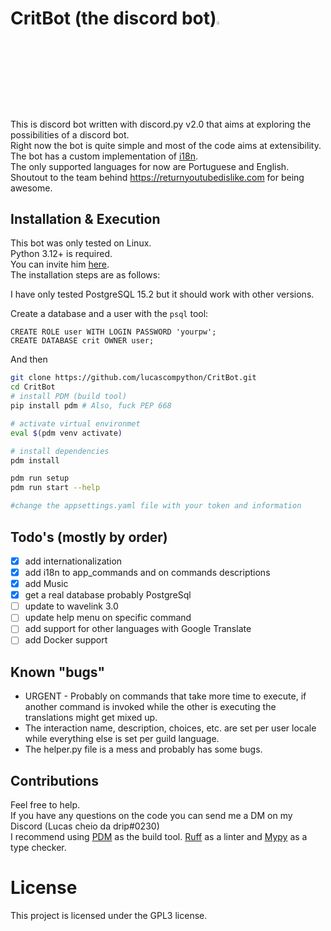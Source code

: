 # CritBot (the discord bot)<img src="https://cdn.discordapp.com/attachments/628637327878520872/1017256259138900030/unknown.png" width="3.5%" heigth="3.5%"/>

This is discord bot written with discord.py v2.0 that aims at exploring the possibilities of a discord bot.  
Right now the bot is quite simple and most of the code aims at extensibility.  
The bot has a custom implementation of [i18n](i18n/).  
The only supported languages for now are Portuguese and English.  
Shoutout to the team behind <https://returnyoutubedislike.com> for being awesome.

## Installation & Execution

This bot was only tested on Linux.  
Python 3.12+ is required.  
You can invite him [here](https://discord.com/api/oauth2/authorize?client_id=931322447117053972&permissions=8&scope=bot).  
The installation steps are as follows:

I have only tested PostgreSQL 15.2 but it should work with other versions.

Create a database and a user with the `psql` tool:

```pgsql
CREATE ROLE user WITH LOGIN PASSWORD 'yourpw';
CREATE DATABASE crit OWNER user;
```

And then

```bash
git clone https://github.com/lucascompython/CritBot.git
cd CritBot
# install PDM (build tool)
pip install pdm # Also, fuck PEP 668

# activate virtual environmet
eval $(pdm venv activate)

# install dependencies
pdm install

pdm run setup
pdm run start --help

#change the appsettings.yaml file with your token and information
```

## Todo's (mostly by order)

- [X] add internationalization
- [X] add i18n to app_commands and on commands descriptions
- [X] add Music
- [X] get a real database probably PostgreSql
- [ ] update to wavelink 3.0
- [ ] update help menu on specific command
- [ ] add support for other languages with Google Translate
- [ ] add Docker support

## Known "bugs"

- URGENT - Probably on commands that take more time to execute, if another command is invoked while the other is executing the translations might get mixed up. 
- The interaction name, description, choices, etc. are set per user locale while everything else is set per guild language.
- The helper.py file is a mess and probably has some bugs.

## Contributions

Feel free to help.  
If you have any questions on the code you can send me a DM on my Discord (Lucas cheio da drip#0230)  
I recommend using [PDM](https://pdm.fming.dev/) as the build tool. [Ruff](https://beta.ruff.rs/docs/) as a linter and [Mypy](https://mypy.readthedocs.io/en/stable/) as a type checker.

# License

This project is licensed under the GPL3 license.
